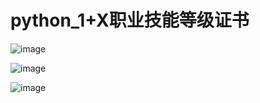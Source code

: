 # python_1+X职业技能等级证书


![image](https://github.com/mmb135/python_tutor/assets/156198133/799122b6-cc55-437a-9637-ad99d13a531f)

![image](https://github.com/mmb135/python_tutor/assets/156198133/e5b58e7d-15b1-402e-9153-113c79bb0cd1)

![image](https://github.com/mmb135/python_tutor/assets/156198133/a6970d61-03b9-4232-95b0-5d5748a8dc2a)
